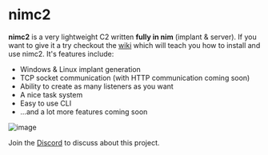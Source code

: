 # nimc2

**nimc2** is a very lightweight C2 written **fully in nim** (implant & server). If you want to give it a try checkout the [wiki](https://github.com/d4rckh/nimc2/wiki) which will teach you how to install and use nimc2. It's features include:
- Windows & Linux implant generation
- TCP socket communication (with HTTP communication coming soon)
- Ability to create as many listeners as you want
- A nice task system
- Easy to use CLI
- ...and a lot more features coming soon

![image](https://user-images.githubusercontent.com/35298550/166148804-54e6dfc3-751f-4b5c-bd30-4f737d224f00.png)

Join the [Discord](https://discord.gg/kCjkfQEB) to discuss about this project.
